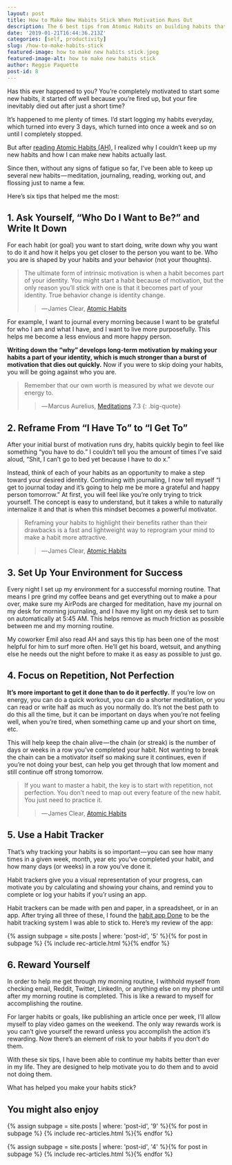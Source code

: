 ```yaml
---
layout: post
title: How to Make New Habits Stick When Motivation Runs Out
description: The 6 best tips from Atomic Habits on building habits that last
date: '2019-01-21T16:44:36.213Z'
categories: [self, productivity]
slug: /how-to-make-habits-stick
featured-image: how to make new habits stick.jpeg
featured-image-alt: how to make new habits stick
author: Reggie Paquette
post-id: 8
---
```


Has this ever happened to you? You’re completely motivated to start some new habits, it started off well because you’re fired up, but your fire inevitably died out after just a short time?

It’s happened to me plenty of times. I’d start logging my habits everyday, which turned into every 3 days, which turned into once a week and so on until I completely stopped.

But after [reading Atomic Habits (AH)](/atomic-habits-review-notes-lessons), I realized why I couldn’t keep up my new habits and how I can make new habits actually last.

Since then, without any signs of fatigue so far, I’ve been able to keep up several new habits — meditation, journaling, reading, working out, and flossing just to name a few.

Here’s six tips that helped me the most:

## 1\. Ask Yourself, “Who Do I Want to Be?” and Write It Down

For each habit (or goal) you want to start doing, write down why you want to do it and how it helps you get closer to the person you want to be. Who you are is shaped by your habits and your behavior (not your thoughts).

> The ultimate form of intrinsic motivation is when a habit becomes part of your identity. You might start a habit because of motivation, but the only reason you’ll stick with one is that it becomes part of your identity. True behavior change is identity change.
>
> > — James Clear, [Atomic Habits](/atomic-habits-review-notes-lessons)

For example, I want to journal every morning because I want to be grateful for who I am and what I have, and I want to live more purposefully. This helps me become a less envious and more happy person.

**Writing down the “why” develops long-term motivation by making your habits a part of your identity, which is much stronger than a burst of motivation that dies out quickly.** Now if you were to skip doing your habits, you will be going against who you are.

> Remember that our own worth is measured by what we devote our energy to.
>
> > — Marcus Aurelius, [Meditations](/meditations-from-marcus-aurelius-summary-notes-quotes) 7.3
{: .big-quote}

## 2\. Reframe From “I Have To” to “I Get To”

After your initial burst of motivation runs dry, habits quickly begin to feel like something “you have to do.” I couldn’t tell you the amount of times I’ve said aloud, “Shit, I can’t go to bed yet because I have to do x.”

Instead, think of each of your habits as an opportunity to make a step toward your desired identity. Continuing with journaling, I now tell myself “I get to journal today and it’s going to help me be more a grateful and happy person tomorrow.” At first, you will feel like you’re only trying to trick yourself. The concept is easy to understand, but it takes a while to naturally internalize it and that is when this mindset becomes a powerful motivator.

> Reframing your habits to highlight their benefits rather than their drawbacks is a fast and lightweight way to reprogram your mind to make a habit more attractive.
>
> > — James Clear, [Atomic Habits](/atomic-habits-review-notes-lessons)

## 3\. Set Up Your Environment for Success

Every night I set up my environment for a successful morning routine. That means I pre grind my coffee beans and get everything out to make a pour over, make sure my AirPods are charged for meditation, have my journal on my desk for morning journaling, and I have my light on my desk set to turn on automatically at 5:45 AM. This helps remove as much friction as possible between me and my morning routine.

My coworker Emil also read AH and says this tip has been one of the most helpful for him to surf more often. He’ll get his board, wetsuit, and anything else he needs out the night before to make it as easy as possible to just go.

## 4\. Focus on Repetition, Not Perfection

**It’s more important to get it done than to do it perfectly.** If you’re low on energy, you can do a quick workout, you can do a shorter meditation, or you can read or write half as much as you normally do. It’s not the best path to do this all the time, but it can be important on days when you’re not feeling well, when you’re tired, when something came up and your short on time, etc.

This will help keep the chain alive — the chain (or streak) is the number of days or weeks in a row you’ve completed your habit. Not wanting to break the chain can be a motivator itself so making sure it continues, even if you’re not doing your best, can help you get through that low moment and still continue off strong tomorrow.

> If you want to master a habit, the key is to start with repetition, not perfection. You don’t need to map out every feature of the new habit. You just need to practice it. 
>
> > — James Clear, [Atomic Habits](/atomic-habits-review-notes-lessons)

## 5\. Use a Habit Tracker

That’s why tracking your habits is so important — you can see how many times in a given week, month, year etc you’ve completed your habit, and how many days (or weeks) in a row you’ve done it.

Habit trackers give you a visual representation of your progress, can motivate you by calculating and showing your chains, and remind you to complete or log your habits if you’r using an app.

Habit trackers can be made with pen and paper, in a spreadsheet, or in an app. After trying all three of these, I found the [habit app Done](/done-review-of-my-favorite-habit-tracking-app) to be the habit tracking system I was able to stick to. Here’s my review of the app:

{% assign subpage = site.posts | where: 'post-id', '5' %}{% for post in subpage %} {% include rec-article.html %}{% endfor %}

## 6\. Reward Yourself

In order to help me get through my morning routine, I withhold myself from checking email, Reddit, Twitter, LinkedIn, or anything else on my phone until after my morning routine is completed. This is like a reward to myself for accomplishing the routine.

For larger habits or goals, like publishing an article once per week, I’ll allow myself to play video games on the weekend. The only way rewards work is you can’t give yourself the reward unless you accomplish the action it’s rewarding. Now there’s an element of risk to your habits if you don’t do them.

With these six tips, I have been able to continue my habits better than ever in my life. They are designed to help motivate you to do them and to avoid not doing them.

What has helped you make your habits stick?

## You might also enjoy

{% assign subpage = site.posts | where: 'post-id', '9' %}{% for post in subpage %} {% include rec-articles.html %}{% endfor %}

{% assign subpage = site.posts | where: 'post-id', '4' %}{% for post in subpage %} {% include rec-articles.html %}{% endfor %}